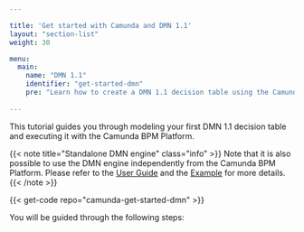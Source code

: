 ```yaml
---

title: 'Get started with Camunda and DMN 1.1'
layout: "section-list"
weight: 30

menu:
  main:
    name: "DMN 1.1"
    identifier: "get-started-dmn"
    pre: "Learn how to create a DMN 1.1 decision table using the Camunda Modeler. Package it as a web application and deploy it to an Apache Tomcat Server."
    
---
```


This tutorial guides you through modeling your first DMN 1.1 decision table and executing it with the Camunda BPM Platform.

{{< note title="Standalone DMN engine" class="info" >}}
Note that it is also possible to use the DMN engine independently from the Camunda BPM Platform. Please refer to the [User Guide](/manual/latest/user-guide/dmn-engine/embed/) and the [Example](https://github.com/camunda/camunda-bpm-examples/tree/master/dmn-engine/dmn-engine-java-main-method) for more details.
{{< /note >}}

{{< get-code repo="camunda-get-started-dmn" >}}

You will be guided through the following steps:
